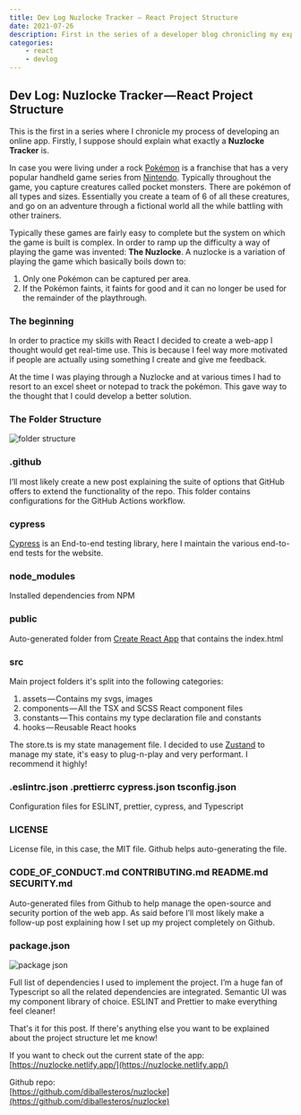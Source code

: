 ```yaml
---
title: Dev Log Nuzlocke Tracker — React Project Structure
date: 2021-07-26
description: First in the series of a developer blog chronicling my experience creating a React app. In this part I explain the project and the folder structure.
categories:
    - react
    - devlog
---
```


## Dev Log: Nuzlocke Tracker — React Project Structure

This is the first in a series where I chronicle my process of developing an online app. Firstly, I suppose should explain what exactly a **Nuzlocke Tracker** is.

In case you were living under a rock [Pokémon](https://www.pokemon.com) is a franchise that has a very popular handheld game series from [Nintendo](https://www.nintendo.com/). Typically throughout the game, you capture creatures called pocket monsters. There are pokémon of all types and sizes. Essentially you create a team of 6 of all these creatures, and go on an adventure through a fictional world all the while battling with other trainers.

Typically these games are fairly easy to complete but the system on which the game is built is complex. In order to ramp up the difficulty a way of playing the game was invented: **The Nuzlocke**. A nuzlocke is a variation of playing the game which basically boils down to:

1. Only one Pokémon can be captured per area.
2. If the Pokémon faints, it faints for good and it can no longer be used for the remainder of the playthrough.

### The beginning

In order to practice my skills with React I decided to create a web-app I thought would get real-time use. This is because I feel way more motivated if people are actually using something I create and give me feedback.

At the time I was playing through a Nuzlocke and at various times I had to resort to an excel sheet or notepad to track the pokémon. This gave way to the thought that I could develop a better solution.

### The Folder Structure

![folder structure](https://cdn.hashnode.com/res/hashnode/image/upload/v1649267025574/Gv2pSy394.png)

### .github

I’ll most likely create a new post explaining the suite of options that GitHub offers to extend the functionality of the repo. This folder contains configurations for the GitHub Actions workflow.

### cypress

[Cypress](https://www.cypress.io/) is an End-to-end testing library, here I maintain the various end-to-end tests for the website.

### node_modules

Installed dependencies from NPM

### public

Auto-generated folder from [Create React App](https://create-react-app.dev/) that contains the index.html

### src

Main project folders it's split into the following categories:

1. assets — Contains my svgs, images
2. components — All the TSX and SCSS React component files
3. constants — This contains my type declaration file and constants
4. hooks — Reusable React hooks

The store.ts is my state management file. I decided to use [Zustand](https://github.com/pmndrs/zustand) to manage my state, it's easy to plug-n-play and very performant. I recommend it highly!

### .eslintrc.json .prettierrc cypress.json tsconfig.json

Configuration files for ESLINT, prettier, cypress, and Typescript

### LICENSE

License file, in this case, the MIT file. Github helps auto-generating the file.

### CODE_OF_CONDUCT.md CONTRIBUTING.md README.md SECURITY.md

Auto-generated files from Github to help manage the open-source and security portion of the web app. As said before I’ll most likely make a follow-up post explaining how I set up my project completely on Github.

### package.json

![package json](https://cdn.hashnode.com/res/hashnode/image/upload/v1649267026857/7_YD7mWC-.png)

Full list of dependencies I used to implement the project. I’m a huge fan of Typescript so all the related dependencies are integrated. Semantic UI was my component library of choice. ESLINT and Prettier to make everything feel cleaner!

That's it for this post. If there's anything else you want to be explained about the project structure let me know!

If you want to check out the current state of the app:  
[https://nuzlocke.netlify.app/](https://nuzlocke.netlify.app/)

Github repo:  
[https://github.com/diballesteros/nuzlocke](https://github.com/diballesteros/nuzlocke)
